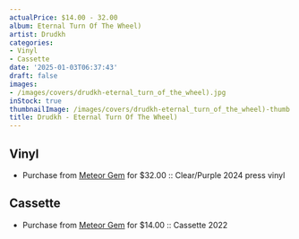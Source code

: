 ```yaml
---
actualPrice: $14.00 - 32.00
album: Eternal Turn Of The Wheel)
artist: Drudkh
categories:
- Vinyl
- Cassette
date: '2025-01-03T06:37:43'
draft: false
images:
- /images/covers/drudkh-eternal_turn_of_the_wheel).jpg
inStock: true
thumbnailImage: /images/covers/drudkh-eternal_turn_of_the_wheel)-thumb.jpg
title: Drudkh - Eternal Turn Of The Wheel)
---
```


## Vinyl
* Purchase from [Meteor Gem](https://meteor-gem.com/products/drudkh-вічний-оберт-колеса-eternal-turn-of-the-wheel-lp) for $32.00 :: Clear/Purple 2024 press vinyl
## Cassette
* Purchase from [Meteor Gem](https://meteor-gem.com/products/drudkh-вічний-оберт-колеса-eternal-turn-of-the-wheel-cassette) for $14.00 :: Cassette 2022
